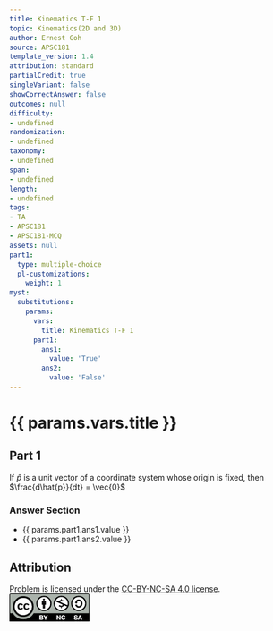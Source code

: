 ```yaml
---
title: Kinematics T-F 1
topic: Kinematics(2D and 3D)
author: Ernest Goh
source: APSC181
template_version: 1.4
attribution: standard
partialCredit: true
singleVariant: false
showCorrectAnswer: false
outcomes: null
difficulty:
- undefined
randomization:
- undefined
taxonomy:
- undefined
span:
- undefined
length:
- undefined
tags:
- TA
- APSC181
- APSC181-MCQ
assets: null
part1:
  type: multiple-choice
  pl-customizations:
    weight: 1
myst:
  substitutions:
    params:
      vars:
        title: Kinematics T-F 1
      part1:
        ans1:
          value: 'True'
        ans2:
          value: 'False'
---
```

# {{ params.vars.title }}

## Part 1

If $\hat{p}$ is a unit vector of a coordinate system whose origin is fixed, then $\frac{d\hat{p}}{dt} = \vec{0}$

### Answer Section

- {{ params.part1.ans1.value }}
- {{ params.part1.ans2.value }}

## Attribution

Problem is licensed under the [CC-BY-NC-SA 4.0 license](https://creativecommons.org/licenses/by-nc-sa/4.0/).<br> ![The Creative Commons 4.0 license requiring attribution-BY, non-commercial-NC, and share-alike-SA license.](https://raw.githubusercontent.com/firasm/bits/master/by-nc-sa.png)